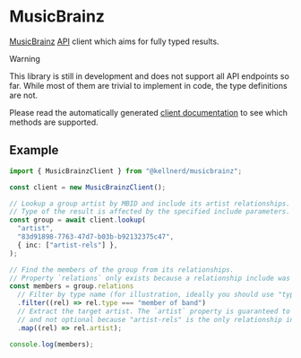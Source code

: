 # MusicBrainz

[MusicBrainz] [API] client which aims for fully typed results.

> [!WARNING]
> This library is still in development and does not support all API endpoints so far.
> While most of them are trivial to implement in code, the type definitions are not.

Please read the automatically generated [client documentation] to see which methods are supported.

## Example

```ts
import { MusicBrainzClient } from "@kellnerd/musicbrainz";

const client = new MusicBrainzClient();

// Lookup a group artist by MBID and include its artist relationships.
// Type of the result is affected by the specified include parameters.
const group = await client.lookup(
  "artist",
  "83d91898-7763-47d7-b03b-b92132375c47",
  { inc: ["artist-rels"] },
);

// Find the members of the group from its relationships.
// Property `relations` only exists because a relationship include was specified.
const members = group.relations
  // Filter by type name (for illustration, ideally you should use "type-id").
  .filter((rel) => rel.type === "member of band")
  // Extract the target artist. The `artist` property is guaranteed to exist
  // and not optional because "artist-rels" is the only relationship include.
  .map((rel) => rel.artist);

console.log(members);
```

[MusicBrainz]: https://musicbrainz.org/
[API]: https://musicbrainz.org/doc/MusicBrainz_API
[client documentation]: https://jsr.io/@kellnerd/musicbrainz/doc/client/~/MusicBrainzClient
